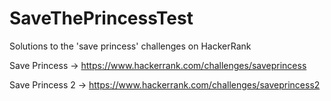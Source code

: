 # SaveThePrincessTest

Solutions to the 'save princess' challenges on HackerRank

Save Princess -> https://www.hackerrank.com/challenges/saveprincess 

Save Princess 2 -> https://www.hackerrank.com/challenges/saveprincess2
